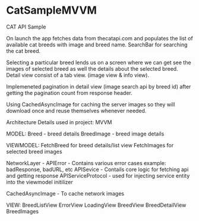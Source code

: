 # CatSampleMVVM
CAT API Sample 

On launch the app fetches data from thecatapi.com and populates the list of available cat breeds with image and breed name. 
SearchBar for searching the cat breed.

Selecting a particular breed lends us on a screen where we can get see the images of selected breed as well the details about the selected breed.
Detail view consist of a tab view. (image view & info view).

Implemeneted pagination in detail view (image search api by breed id) after getting the pagination count from response header.

Using CachedAsyncImage for caching the server images so they will download once and reuse themselves whenever needed.


Architecture Details used in project: MVVM

MODEL:
Breed -  breed details
BreedImage - breed image details

VIEWMODEL:
FetchBreed for breed details/list view
FetchImages for selected breed images

NetworkLayer - 
APIError - Contains various error cases example: badResponse, badURL, etc
APISevice - Contails core logic for fetching api and getting response
APIServiceProtocol - used for injecting service entity into the viewmodel initilizer

CachedAsyncImage - To cache network images

VIEW:
BreedListView
ErrorView
LoadingView
BreedView
BreedDetailView
BreedImages
